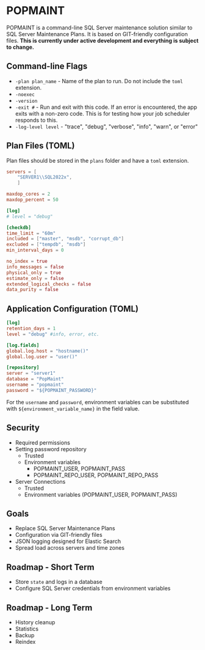POPMAINT
========
POPMAINT is a command-line SQL Server maintenance solution similar to SQL Server Maintenance Plans.  It is based on GIT-friendly configuration files.  **This is currently under active development and everything is subject to change.**


Command-line Flags
-----
* `-plan plan_name` - Name of the plan to run. Do not include the `toml` extension.
* `-noexec` 
* `-version`
* `-exit #` - Run and exit with this code.  If an error is encountered, the app exits with a non-zero code.  This is for testing how your job scheduler responds to this.
* `-log-level level` - "trace", "debug", "verbose", "info", "warn", or "error"


Plan Files (TOML)
-----------------
Plan files should be stored in the `plans` folder and have a `toml` extension.

```toml
servers = [
    "SERVER1\\SQL2022x",
    ]

maxdop_cores = 2
maxdop_percent = 50

[log]
# level = "debug"

[checkdb]
time_limit = "60m"
included = ["master", "msdb", "corrupt_db"]
excluded = ["tempdb", "msdb"]
min_interval_days = 0

no_index = true 
info_messages = false 
physical_only = true 
estimate_only = false   
extended_logical_checks = false 
data_purity = false 
```

Application Configuration (TOML)
--------------------------------
```toml
[log]
retention_days = 1
level = "debug" #info, error, etc.

[log.fields]
global.log.host = "hostname()"
global.log.user = "user()"

[repository]
server = "server1"
database = "PopMaint"
username = "popmaint"
password = "${POPMAINT_PASSWORD}"
```

For the `username` and `password`, environment variables can be substituted with `${environment_variable_name}` in the field value.


Security
--------
* Required permissions
* Setting password repository
    * Trusted
    * Environment variables 
        * POPMAINT_USER, POPMAINT_PASS
        * POPMAINT_REPO_USER, POPMAINT_REPO_PASS
* Server Connections
    * Trusted
    * Environment variables (POPMAINT_USER, POPMAINT_PASS)

Goals
-----
* Replace SQL Server Maintenance Plans
* Configuration via GIT-friendly files
* JSON logging designed for Elastic Search
* Spread load across servers and time zones

Roadmap - Short Term
--------------------
* Store `state` and logs in a database
* Configure SQL Server credentials from environment variables

Roadmap - Long Term
-------------------
* History cleanup
* Statistics
* Backup
* Reindex
